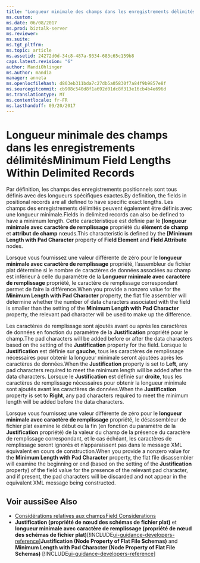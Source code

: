 ```yaml
---
title: "Longueur minimale des champs dans les enregistrements délimités | Documents Microsoft"
ms.custom: 
ms.date: 06/08/2017
ms.prod: biztalk-server
ms.reviewer: 
ms.suite: 
ms.tgt_pltfrm: 
ms.topic: article
ms.assetid: 24272d0d-34c8-487a-9334-683c65c159b8
caps.latest.revision: "6"
author: MandiOhlinger
ms.author: mandia
manager: anneta
ms.openlocfilehash: d803eb311bda7c27db5a05830f7a84f9b9857e8f
ms.sourcegitcommit: cb908c540d8f1a692d01dc8f313e16cb4b4e696d
ms.translationtype: MT
ms.contentlocale: fr-FR
ms.lasthandoff: 09/20/2017
---
```

# <a name="minimum-field-lengths-within-delimited-records"></a><span data-ttu-id="bdf77-102">Longueur minimale des champs dans les enregistrements délimités</span><span class="sxs-lookup"><span data-stu-id="bdf77-102">Minimum Field Lengths Within Delimited Records</span></span>
<span data-ttu-id="bdf77-103">Par définition, les champs des enregistrements positionnels sont tous définis avec des longueurs spécifiques exactes.</span><span class="sxs-lookup"><span data-stu-id="bdf77-103">By definition, the fields in positional records are all defined to have specific exact lengths.</span></span> <span data-ttu-id="bdf77-104">Les champs des enregistrements délimités peuvent également être définis avec une longueur minimale.</span><span class="sxs-lookup"><span data-stu-id="bdf77-104">Fields in delimited records can also be defined to have a minimum length.</span></span> <span data-ttu-id="bdf77-105">Cette caractéristique est définie par le **[longueur minimale avec caractère de remplissage** propriété du **élément de champ** et **attribut de champ** nœuds.</span><span class="sxs-lookup"><span data-stu-id="bdf77-105">This characteristic is defined by the **[Minimum Length with Pad Character** property of **Field Element** and **Field Attribute** nodes.</span></span>  
  
 <span data-ttu-id="bdf77-106">Lorsque vous fournissez une valeur différente de zéro pour le **longueur minimale avec caractère de remplissage** propriété, l’assembleur de fichier plat détermine si le nombre de caractères de données associées au champ est inférieur à celle du paramètre de la **Longueur minimale avec caractère de remplissage** propriété, le caractère de remplissage correspondant permet de faire la différence.</span><span class="sxs-lookup"><span data-stu-id="bdf77-106">When you provide a nonzero value for the **Minimum Length with Pad Character** property, the flat file assembler will determine whether the number of data characters associated with the field is smaller than the setting of the **Minimum Length with Pad Character** property, the relevant pad character will be used to make up the difference.</span></span>  
  
 <span data-ttu-id="bdf77-107">Les caractères de remplissage sont ajoutés avant ou après les caractères de données en fonction du paramètre de la **Justification** propriété pour le champ.</span><span class="sxs-lookup"><span data-stu-id="bdf77-107">The pad characters will be added before or after the data characters based on the setting of the **Justification** property for the field.</span></span> <span data-ttu-id="bdf77-108">Lorsque le **Justification** est définie sur **gauche**, tous les caractères de remplissage nécessaires pour obtenir la longueur minimale seront ajoutées après les caractères de données.</span><span class="sxs-lookup"><span data-stu-id="bdf77-108">When the **Justification** property is set to **Left**, any pad characters required to meet the minimum length will be added after the data characters.</span></span> <span data-ttu-id="bdf77-109">Lorsque le **Justification** est définie sur **droite**, tous les caractères de remplissage nécessaires pour obtenir la longueur minimale sont ajoutés avant les caractères de données.</span><span class="sxs-lookup"><span data-stu-id="bdf77-109">When the **Justification** property is set to **Right**, any pad characters required to meet the minimum length will be added before the data characters.</span></span>  
  
 <span data-ttu-id="bdf77-110">Lorsque vous fournissez une valeur différente de zéro pour le **longueur minimale avec caractère de remplissage** propriété, le désassembleur de fichier plat examine le début ou la fin (en fonction du paramètre de la **Justification** propriété) de la valeur du champ de la présence du caractère de remplissage correspondant, et le cas échéant, les caractères de remplissage seront ignorés et n’apparaissent pas dans le message XML équivalent en cours de construction.</span><span class="sxs-lookup"><span data-stu-id="bdf77-110">When you provide a nonzero value for the **Minimum Length with Pad Character** property, the flat file disassembler will examine the beginning or end (based on the setting of the **Justification** property) of the field value for the presence of the relevant pad character, and if present, the pad characters will be discarded and not appear in the equivalent XML message being constructed.</span></span>  
  
## <a name="see-also"></a><span data-ttu-id="bdf77-111">Voir aussi</span><span class="sxs-lookup"><span data-stu-id="bdf77-111">See Also</span></span>  
-  [<span data-ttu-id="bdf77-112">Considérations relatives aux champs</span><span class="sxs-lookup"><span data-stu-id="bdf77-112">Field Considerations</span></span>](../core/field-considerations.md)   
-  <span data-ttu-id="bdf77-113">**Justification (propriété de nœud des schémas de fichier plat)** et **longueur minimale avec caractère de remplissage (propriété de nœud des schémas de fichier plat)**[!INCLUDE[ui-guidance-developers-reference](../includes/ui-guidance-developers-reference.md)]</span><span class="sxs-lookup"><span data-stu-id="bdf77-113">**Justification (Node Property of Flat File Schemas)** and **Minimum Length with Pad Character (Node Property of Flat File Schemas)** [!INCLUDE[ui-guidance-developers-reference](../includes/ui-guidance-developers-reference.md)]</span></span>